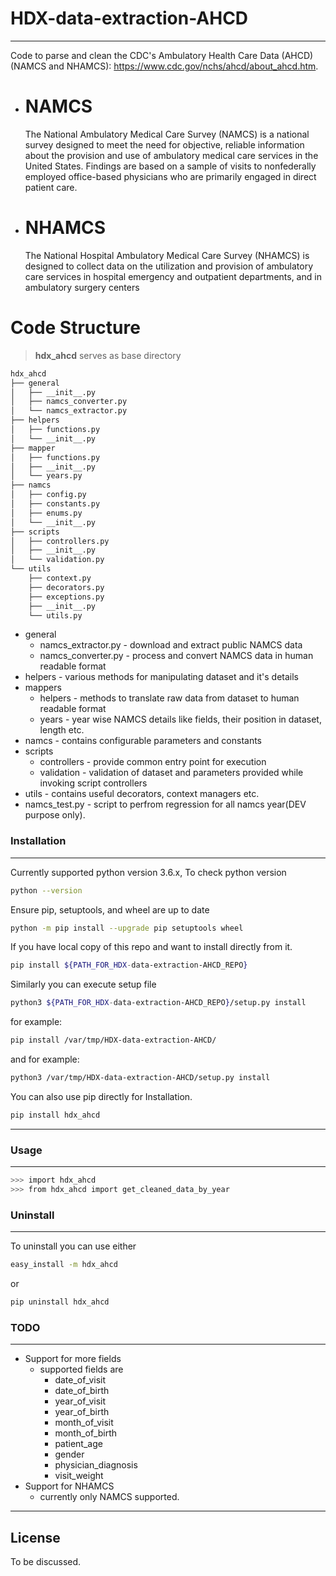 # HDX-data-extraction-AHCD
------
Code to parse and clean the CDC's Ambulatory Health Care Data (AHCD) (NAMCS and NHAMCS): https://www.cdc.gov/nchs/ahcd/about_ahcd.htm.
  - # NAMCS
    The National Ambulatory Medical Care Survey (NAMCS) is a national survey designed to meet the need for objective, reliable information about the provision and use of ambulatory medical care services in the United States. Findings are based on a sample of visits to nonfederally employed office-based physicians who are primarily engaged in direct patient care.
  - # NHAMCS
    The National Hospital Ambulatory Medical Care Survey (NHAMCS) is designed to collect data on the utilization and provision of ambulatory care services in hospital emergency and outpatient departments, and in ambulatory surgery centers

# Code Structure
>   **hdx_ahcd** serves as base directory
```sh
hdx_ahcd
├── general
│   ├── __init__.py
│   ├── namcs_converter.py
│   └── namcs_extractor.py
├── helpers
│   ├── functions.py
│   └── __init__.py
├── mapper
│   ├── functions.py
│   ├── __init__.py
│   └── years.py
├── namcs
│   ├── config.py
│   ├── constants.py
│   ├── enums.py
│   └── __init__.py
├── scripts
│   ├── controllers.py
│   ├── __init__.py
│   └── validation.py
└── utils
    ├── context.py
    ├── decorators.py
    ├── exceptions.py
    ├── __init__.py
    └── utils.py
```
* general
    - namcs_extractor.py - download and extract public NAMCS data
    -  namcs_converter.py - process and convert NAMCS data in human readable format
* helpers - various methods for manipulating dataset and it's details
* mappers
    - helpers - methods to translate raw data from dataset to human readable format
    - years - year wise NAMCS details like fields, their position in dataset, length etc.
* namcs - contains configurable parameters and constants
* scripts
    - controllers - provide common entry point for execution
    - validation - validation of dataset and parameters provided while invoking script controllers
* utils - contains useful decorators, context managers etc.
* namcs_test.py - script to perfrom regression for all namcs year(DEV purpose only).

### Installation
-----
Currently supported python version 3.6.x,
To check python version
```sh
python --version
```
Ensure pip, setuptools, and wheel are up to date
```sh
python -m pip install --upgrade pip setuptools wheel
```
If you have local copy of this repo and want to install directly from it.
```sh
pip install ${PATH_FOR_HDX-data-extraction-AHCD_REPO}
```
Similarly you can execute setup file
```sh
python3 ${PATH_FOR_HDX-data-extraction-AHCD_REPO}/setup.py install
```
for example:
```sh
pip install /var/tmp/HDX-data-extraction-AHCD/
```
and
for example:
```sh
python3 /var/tmp/HDX-data-extraction-AHCD/setup.py install
```
You can also use pip directly for Installation.
```sh
pip install hdx_ahcd
```
-----
### Usage
-----
```sh
>>> import hdx_ahcd
>>> from hdx_ahcd import get_cleaned_data_by_year
```
### Uninstall
-----
To uninstall you can use either
```sh
easy_install -m hdx_ahcd
```
or
```sh
pip uninstall hdx_ahcd
```
### TODO
-----
 - Support for more fields
    - supported fields are
        - date_of_visit
        - date_of_birth
        - year_of_visit
        - year_of_birth
        - month_of_visit
        - month_of_birth
        - patient_age
        - gender
        - physician_diagnosis
        - visit_weight
 - Support for NHAMCS
    - currently only NAMCS supported.
 ---
License
----
To be discussed.
